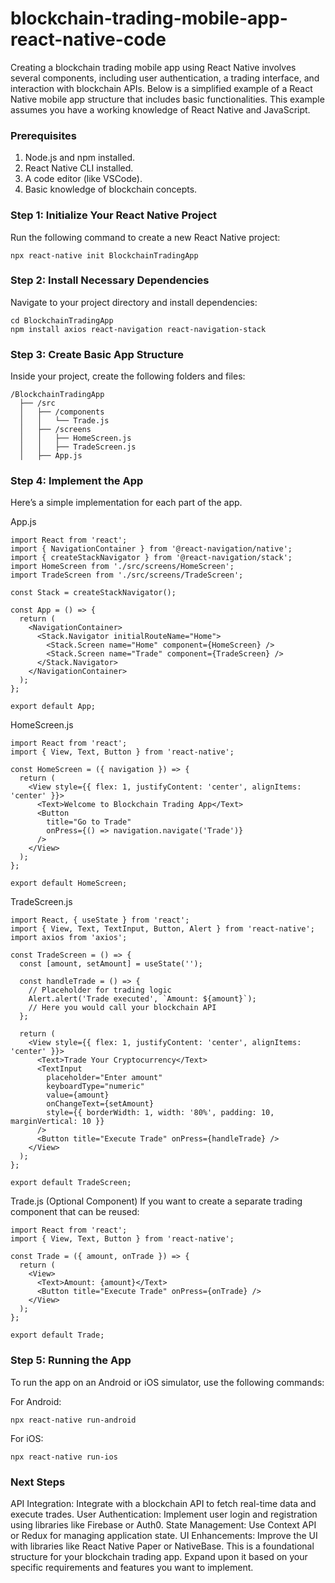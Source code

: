# blockchain-trading-mobile-app-react-native-code

Creating a blockchain trading mobile app using React Native involves several components, including user authentication, a trading interface, and interaction with blockchain APIs. Below is a simplified example of a React Native mobile app structure that includes basic functionalities. This example assumes you have a working knowledge of React Native and JavaScript.

### Prerequisites
1. Node.js and npm installed.
2. React Native CLI installed.
3. A code editor (like VSCode).
4. Basic knowledge of blockchain concepts.
### Step 1: Initialize Your React Native Project
Run the following command to create a new React Native project:
```
npx react-native init BlockchainTradingApp
```
### Step 2: Install Necessary Dependencies
Navigate to your project directory and install dependencies:

```
cd BlockchainTradingApp
npm install axios react-navigation react-navigation-stack
```
### Step 3: Create Basic App Structure
Inside your project, create the following folders and files:

```
/BlockchainTradingApp
  ├── /src
  │   ├── /components
  │   │   └── Trade.js
  │   ├── /screens
  │   │   ├── HomeScreen.js
  │   │   ├── TradeScreen.js
  │   ├── App.js
```
### Step 4: Implement the App
Here’s a simple implementation for each part of the app.

App.js

```
import React from 'react';
import { NavigationContainer } from '@react-navigation/native';
import { createStackNavigator } from '@react-navigation/stack';
import HomeScreen from './src/screens/HomeScreen';
import TradeScreen from './src/screens/TradeScreen';

const Stack = createStackNavigator();

const App = () => {
  return (
    <NavigationContainer>
      <Stack.Navigator initialRouteName="Home">
        <Stack.Screen name="Home" component={HomeScreen} />
        <Stack.Screen name="Trade" component={TradeScreen} />
      </Stack.Navigator>
    </NavigationContainer>
  );
};

export default App;
```
HomeScreen.js
```
import React from 'react';
import { View, Text, Button } from 'react-native';

const HomeScreen = ({ navigation }) => {
  return (
    <View style={{ flex: 1, justifyContent: 'center', alignItems: 'center' }}>
      <Text>Welcome to Blockchain Trading App</Text>
      <Button
        title="Go to Trade"
        onPress={() => navigation.navigate('Trade')}
      />
    </View>
  );
};

export default HomeScreen;
```
TradeScreen.js
```
import React, { useState } from 'react';
import { View, Text, TextInput, Button, Alert } from 'react-native';
import axios from 'axios';

const TradeScreen = () => {
  const [amount, setAmount] = useState('');

  const handleTrade = () => {
    // Placeholder for trading logic
    Alert.alert('Trade executed', `Amount: ${amount}`);
    // Here you would call your blockchain API
  };

  return (
    <View style={{ flex: 1, justifyContent: 'center', alignItems: 'center' }}>
      <Text>Trade Your Cryptocurrency</Text>
      <TextInput
        placeholder="Enter amount"
        keyboardType="numeric"
        value={amount}
        onChangeText={setAmount}
        style={{ borderWidth: 1, width: '80%', padding: 10, marginVertical: 10 }}
      />
      <Button title="Execute Trade" onPress={handleTrade} />
    </View>
  );
};

export default TradeScreen;
```
Trade.js (Optional Component)
If you want to create a separate trading component that can be reused:

```
import React from 'react';
import { View, Text, Button } from 'react-native';

const Trade = ({ amount, onTrade }) => {
  return (
    <View>
      <Text>Amount: {amount}</Text>
      <Button title="Execute Trade" onPress={onTrade} />
    </View>
  );
};

export default Trade;
```
### Step 5: Running the App
To run the app on an Android or iOS simulator, use the following commands:

For Android:

```
npx react-native run-android
```
For iOS:

```
npx react-native run-ios
```
### Next Steps
API Integration: Integrate with a blockchain API to fetch real-time data and execute trades.
User Authentication: Implement user login and registration using libraries like Firebase or Auth0.
State Management: Use Context API or Redux for managing application state.
UI Enhancements: Improve the UI with libraries like React Native Paper or NativeBase.
This is a foundational structure for your blockchain trading app. Expand upon it based on your specific requirements and features you want to implement.
